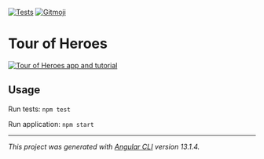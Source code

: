 [![Tests](https://github.com/sylvaindecout/angular-tour-of-heroes/actions/workflows/build.yml/badge.svg?branch=main)](https://github.com/sylvaindecout/angular-tour-of-heroes/actions/workflows/build.yml) [![Gitmoji](https://img.shields.io/badge/gitmoji-%20%F0%9F%98%9C%20%F0%9F%98%8D-FFDD67.svg)](https://gitmoji.dev)

# Tour of Heroes

[![Tour of Heroes app and tutorial](https://angular.io/assets/images/logos/angular/logo-nav@2x.png)](https://angular.io/tutorial)

## Usage

Run tests: `npm test`

Run application: `npm start`

---

*This project was generated with [Angular CLI](https://github.com/angular/angular-cli) version 13.1.4.*
